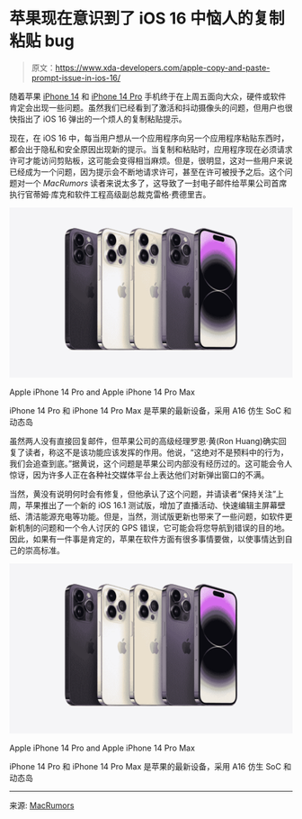 # 苹果现在意识到了 iOS 16 中恼人的复制粘贴 bug

> 原文：<https://www.xda-developers.com/apple-copy-and-paste-prompt-issue-in-ios-16/>

随着苹果 [iPhone 14](https://www.xda-developers.com/apple-iphone-14/) 和 [iPhone 14 Pro](https://www.xda-developers.com/apple-iphone-14-pro/) 手机终于在上周五面向大众，硬件或软件肯定会出现一些问题。虽然我们已经看到了激活和抖动摄像头的问题，但用户也很快指出了 iOS 16 弹出的一个烦人的复制粘贴提示。

现在，在 iOS 16 中，每当用户想从一个应用程序向另一个应用程序粘贴东西时，都会出于隐私和安全原因出现新的提示。当复制和粘贴时，应用程序现在必须请求许可才能访问剪贴板，这可能会变得相当麻烦。但是，很明显，这对一些用户来说已经成为一个问题，因为提示会不断地请求许可，甚至在许可被授予之后。这个问题对一个 *MacRumors* 读者来说太多了，这导致了一封电子邮件给苹果公司首席执行官蒂姆·库克和软件工程高级副总裁克雷格·费德里吉。

 <picture>![The iPhone 14 Pro and iPhone 14 Pro Max are the latest devices from Apple featuring the A16 Bionic SoC and Dynamic Island](img/e6eb865055acdbef33895af0ec23f6ae.png)</picture> 

Apple iPhone 14 Pro and Apple iPhone 14 Pro Max

iPhone 14 Pro 和 iPhone 14 Pro Max 是苹果的最新设备，采用 A16 仿生 SoC 和动态岛

虽然两人没有直接回复邮件，但苹果公司的高级经理罗恩·黄(Ron Huang)确实回复了读者，称这不是该功能应该发挥的作用。他说，“这绝对不是预料中的行为，我们会追查到底。”据黄说，这个问题是苹果公司内部没有经历过的。这可能会令人惊讶，因为许多人正在各种社交媒体平台上表达他们对新弹出窗口的不满。

当然，黄没有说明何时会有修复，但他承认了这个问题，并请读者“保持关注”上周，苹果推出了一个新的 iOS 16.1 测试版，增加了直播活动、快速编辑主屏幕壁纸、清洁能源充电等功能。但是，当然，测试版更新也带来了一些问题，如软件更新机制的问题和一个令人讨厌的 GPS 错误，它可能会将您导航到错误的目的地。因此，如果有一件事是肯定的，苹果在软件方面有很多事情要做，以使事情达到自己的崇高标准。

 <picture>![The iPhone 14 Pro and iPhone 14 Pro Max are the latest devices from Apple featuring the A16 Bionic SoC and Dynamic Island](img/e6eb865055acdbef33895af0ec23f6ae.png)</picture> 

Apple iPhone 14 Pro and Apple iPhone 14 Pro Max

iPhone 14 Pro 和 iPhone 14 Pro Max 是苹果的最新设备，采用 A16 仿生 SoC 和动态岛

* * *

来源: [MacRumors](https://www.macrumors.com/2022/09/19/apple-executive-on-annoying-ios-16-prompt/)